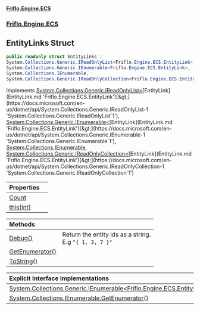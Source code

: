 #### [Friflo.Engine.ECS](index.md 'index')
### [Friflo.Engine.ECS](Friflo.Engine.ECS.md 'Friflo.Engine.ECS')

## EntityLinks Struct

```csharp
public readonly struct EntityLinks :
System.Collections.Generic.IReadOnlyList<Friflo.Engine.ECS.EntityLink>,
System.Collections.Generic.IEnumerable<Friflo.Engine.ECS.EntityLink>,
System.Collections.IEnumerable,
System.Collections.Generic.IReadOnlyCollection<Friflo.Engine.ECS.EntityLink>
```

Implements [System.Collections.Generic.IReadOnlyList&lt;](https://docs.microsoft.com/en-us/dotnet/api/System.Collections.Generic.IReadOnlyList-1 'System.Collections.Generic.IReadOnlyList`1')[EntityLink](EntityLink.md 'Friflo.Engine.ECS.EntityLink')[&gt;](https://docs.microsoft.com/en-us/dotnet/api/System.Collections.Generic.IReadOnlyList-1 'System.Collections.Generic.IReadOnlyList`1'), [System.Collections.Generic.IEnumerable&lt;](https://docs.microsoft.com/en-us/dotnet/api/System.Collections.Generic.IEnumerable-1 'System.Collections.Generic.IEnumerable`1')[EntityLink](EntityLink.md 'Friflo.Engine.ECS.EntityLink')[&gt;](https://docs.microsoft.com/en-us/dotnet/api/System.Collections.Generic.IEnumerable-1 'System.Collections.Generic.IEnumerable`1'), [System.Collections.IEnumerable](https://docs.microsoft.com/en-us/dotnet/api/System.Collections.IEnumerable 'System.Collections.IEnumerable'), [System.Collections.Generic.IReadOnlyCollection&lt;](https://docs.microsoft.com/en-us/dotnet/api/System.Collections.Generic.IReadOnlyCollection-1 'System.Collections.Generic.IReadOnlyCollection`1')[EntityLink](EntityLink.md 'Friflo.Engine.ECS.EntityLink')[&gt;](https://docs.microsoft.com/en-us/dotnet/api/System.Collections.Generic.IReadOnlyCollection-1 'System.Collections.Generic.IReadOnlyCollection`1')

| Properties | |
| :--- | :--- |
| [Count](EntityLinks.Count.md 'Friflo.Engine.ECS.EntityLinks.Count') | |
| [this[int]](EntityLinks.this[int].md 'Friflo.Engine.ECS.EntityLinks.this[int]') | |

| Methods | |
| :--- | :--- |
| [Debug()](EntityLinks.Debug().md 'Friflo.Engine.ECS.EntityLinks.Debug()') | Return the entity ids as a string.<br/>E.g `"{ 1, 3, 7 }"` |
| [GetEnumerator()](EntityLinks.GetEnumerator().md 'Friflo.Engine.ECS.EntityLinks.GetEnumerator()') | |
| [ToString()](EntityLinks.ToString().md 'Friflo.Engine.ECS.EntityLinks.ToString()') | |

| Explicit Interface Implementations | |
| :--- | :--- |
| [System.Collections.Generic.IEnumerable&lt;Friflo.Engine.ECS.EntityLink&gt;.GetEnumerator()](EntityLinks.System.Collections.Generic.IEnumerable_Friflo.Engine.ECS.EntityLink_.GetEnumerator().md 'Friflo.Engine.ECS.EntityLinks.System.Collections.Generic.IEnumerable<Friflo.Engine.ECS.EntityLink>.GetEnumerator()') | |
| [System.Collections.IEnumerable.GetEnumerator()](EntityLinks.System.Collections.IEnumerable.GetEnumerator().md 'Friflo.Engine.ECS.EntityLinks.System.Collections.IEnumerable.GetEnumerator()') | |
